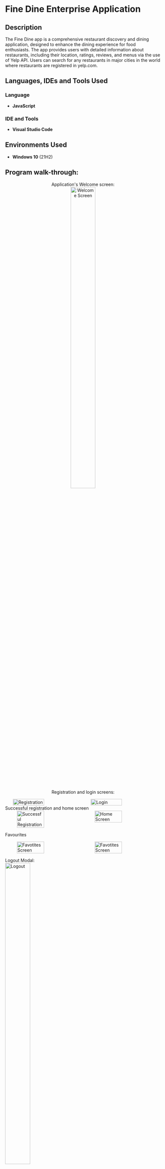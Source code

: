 <h1>Fine Dine Enterprise Application</h1>

<h2>Description</h2>
The Fine Dine app is a comprehensive restaurant discovery and dining application, designed to enhance the dining experience for food enthusiasts. The app provides users with detailed information about restaurants, including their location, ratings, reviews, and menus via the use of Yelp API. Users can search for any restaurants in major cities in the world where restaurants are registered in yelp.com.
<br />


<h2>Languages, IDEs and Tools Used</h2>

<h3>Language</h3>

- <b>JavaScript</b>

<h3>IDE and Tools</h3>

- <b>Visual Studio Code</b>

<h2>Environments Used </h2>

- <b>Windows 10</b> (21H2)

<h2>Program walk-through:</h2>

<p align="center">
Application's Welcome screen: <br/>
<img src="https://imgur.com/2JioK0A.png" height="50%" width="40%" alt="Welcome Screen"/>
<br />
Registration and login screens:  
 <div style="display: flex; justify-content: space-around;">
    <img src="https://imgur.com/BU00QoR.png" alt="Registration" style="max-width: 40%; height: 50%;">
    <img src="https://imgur.com/IDJdpOL.png" alt="Login" style="max-width: 40%; height: 50%;">
</div>
Successful registration and home screen 
 <div style="display: flex; justify-content: space-around;">
    <img src="https://imgur.com/od3Zbfy.png" alt="Successful Registration" style="max-width: 35%; height: 50%;">
    <img src="https://imgur.com/fAarVx3.png" alt="Home Screen" style="max-width: 35%; height: 50%;">
</div>

Favourites
 <div style="display: flex; justify-content: space-around;">
    <img src="https://imgur.com/wVvN1kN.png" alt="Favotites Screen" style="max-width: 35%; height: 50%;">
    <img src="https://imgur.com/5L7zQg5.png" alt="Favotites Screen" style="max-width: 35%; height: 50%;">
 </div>
 
Logout Modal:  <br/>
<img src="https://imgur.com/vpVADWU.png" height="50%" width="40%" alt="Logout"/>
<br />

</p>

<!--
 ```diff
- text in red
+ text in green
! text in orange
# text in gray
@@ text in purple (and bold)@@
```
--!>
